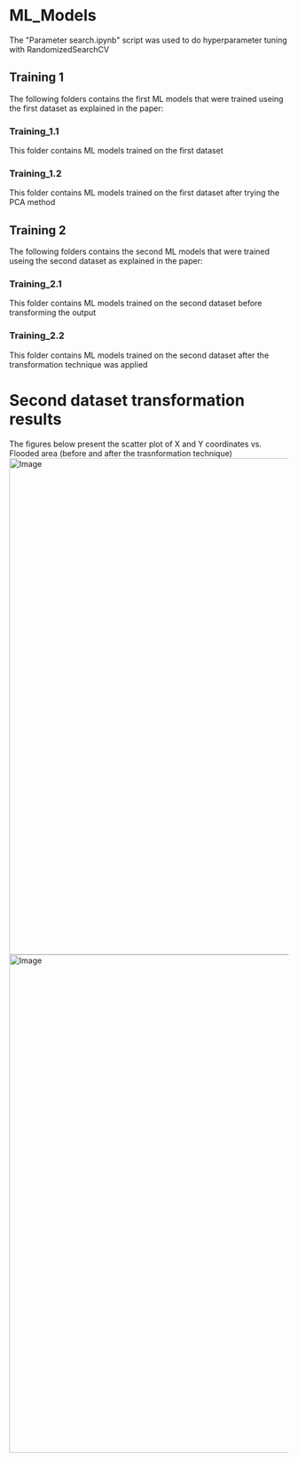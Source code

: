 # ML_Models
The "Parameter search.ipynb" script was used to do hyperparameter tuning with RandomizedSearchCV
## Training 1
The following folders contains the first ML models that were trained useing the first dataset as explained in the paper:
### Training_1.1
This folder contains ML models trained on the first dataset
### Training_1.2
This folder contains ML models trained on the first dataset after trying the PCA method

## Training 2
The following folders contains the second ML models that were trained useing the second dataset as explained in the paper:
### Training_2.1
This folder contains ML models trained on the second dataset before transforming the output
### Training_2.2
This folder contains ML models trained on the second dataset after the transformation technique was applied
# Second dataset transformation results
The figures below present the scatter plot of X and Y coordinates vs. Flooded area (before and after the trasnformation technique)
<img width="1510" height="895" alt="Image" src="https://github.com/user-attachments/assets/fc520377-0ecc-4b61-8c4f-20ae1451606d" />
<img width="1511" height="898" alt="Image" src="https://github.com/user-attachments/assets/b69f21fc-5a09-4bf3-bc50-5b7b7b91dbff" />
